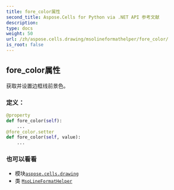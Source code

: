 ```yaml
---
title: fore_color属性
second_title: Aspose.Cells for Python via .NET API 参考文献
description:
type: docs
weight: 50
url: /zh/aspose.cells.drawing/msolineformathelper/fore_color/
is_root: false
---
```

## fore_color属性

获取并设置边框线前景色。
### 定义：
```python
@property
def fore_color(self):
    ...
@fore_color.setter
def fore_color(self, value):
    ...
```

### 也可以看看
* 模块[`aspose.cells.drawing`](../../)
* 类 [`MsoLineFormatHelper`](/cells/python-net/zh/aspose.cells.drawing/msolineformathelper)

